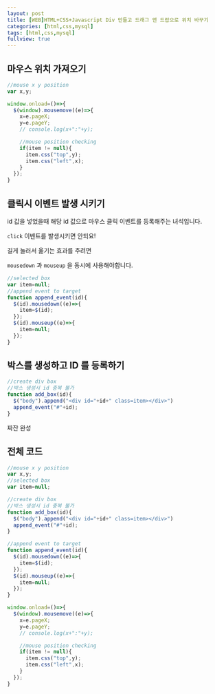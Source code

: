 ```yaml
---
layout: post
title: [WEB]HTML+CSS+Javascript Div 만들고 드래그 앤 드랍으로 위치 바꾸기
categories: [html,css,mysql]
tags: [html,css,mysql]
fullview: true
---
```


## 마우스 위치 가져오기

```javascript
//mouse x y position
var x,y;

window.onload=()=>{
  $(window).mousemove((e)=>{
    x=e.pageX;
    y=e.pageY;
    // console.log(x+":"+y);

    //mouse position checking
    if(item != null){
      item.css("top",y);
      item.css("left",x);
    }
  });
}
```

## 클릭시 이벤트 발생 시키기
id 값을 넣었을때 해당 id 값으로 마우스 클릭 이벤트를 등록해주는 녀석입니다.

`click` 이벤트를 발생시키면 안되요!

길게 눌러서 옮기는 효과를 주려면

`mousedown` 과 `mouseup` 을 동시에 사용해야합니다.

```Javascript
//selected box
var item=null;
//append event to target
function append_event(id){
  $(id).mousedown((e)=>{
    item=$(id);
  });
  $(id).mouseup((e)=>{
    item=null;
  });
}
```

## 박스를 생성하고 ID 를 등록하기
```Javascript
//create div box
//박스 생성시 id 중복 불가
function add_box(id){
  $("body").append("<div id="+id+" class=item></div>")
  append_event("#"+id);
}
```
짜잔 완성

## 전체 코드
```javascript
//mouse x y position
var x,y;
//selected box
var item=null;

//create div box
//박스 생성시 id 중복 불가
function add_box(id){
  $("body").append("<div id="+id+" class=item></div>")
  append_event("#"+id);
}

//append event to target
function append_event(id){
  $(id).mousedown((e)=>{
    item=$(id);
  });
  $(id).mouseup((e)=>{
    item=null;
  });
}

window.onload=()=>{
  $(window).mousemove((e)=>{
    x=e.pageX;
    y=e.pageY;
    // console.log(x+":"+y);

    //mouse position checking
    if(item != null){
      item.css("top",y);
      item.css("left",x);
    }
  });
}

```
